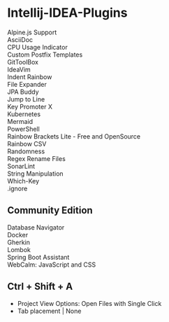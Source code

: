 # Intellij-IDEA-Plugins
Alpine.js Support  
AsciiDoc  
CPU Usage Indicator  
Custom Postfix Templates  
GitToolBox  
IdeaVim  
Indent Rainbow  
File Expander  
JPA Buddy  
Jump to Line  
Key Promoter X  
Kubernetes  
Mermaid  
PowerShell  
Rainbow Brackets Lite - Free and OpenSource  
Rainbow CSV  
Randomness  
Regex Rename Files  
SonarLint  
String Manipulation  
Which-Key  
.ignore  
## Community Edition
Database Navigator  
Docker  
Gherkin  
Lombok  
Spring Boot Assistant  
WebCalm: JavaScript and CSS  

## Ctrl + Shift + A
- Project View Options: Open Files with Single Click
- Tab placement | None 
